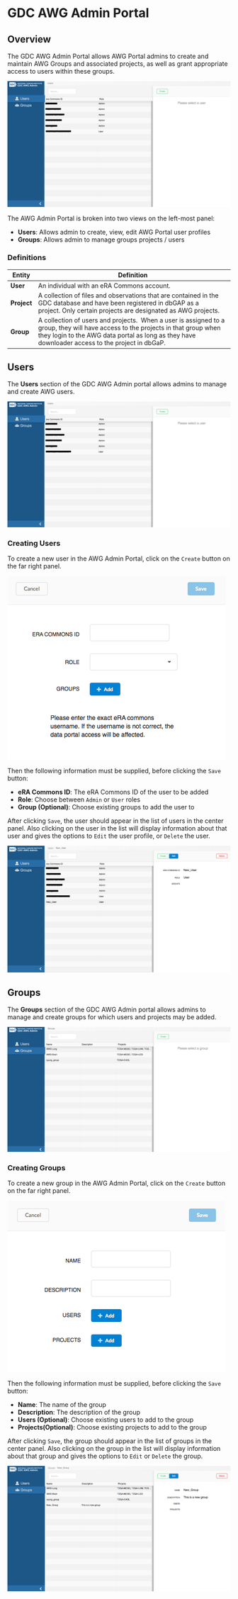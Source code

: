 # GDC AWG Admin Portal

## Overview

The GDC AWG Admin Portal allows AWG Portal admins to create and maintain AWG Groups and associated projects, as well as grant appropriate access to users within these groups.

[![GDC AWG Portal Main Page](images/AWG_Admin.png)](images/AWG_Admin.png "Click to see the full image.")

The AWG Admin Portal is broken into two views on the left-most panel:

* __Users__: Allows admin to create, view, edit AWG Portal user profiles
* __Groups__: Allows admin to manage groups projects / users

### Definitions

| Entity | Definition |
|---|---|
| __User__  | An individual with an eRA Commons account. |
| __Project__  | A  collection of files and observations that are contained in the GDC database and have been registered in dbGAP as a project. Only certain projects are designated as AWG projects. |
| __Group__  | A collection of users and projects.  When a user is assigned to a group, they will have access to the projects in that group when they login to the AWG data portal as long as they have downloader access to the project in dbGaP.|

## Users

The __Users__ section of the GDC AWG Admin portal allows admins to manage and create AWG users.

[![GDC AWG Portal Main Page](images/AWG_Admin.png)](images/AWG_Admin.png "Click to see the full image.")

### Creating Users

To create a new user in the AWG Admin Portal, click on the `Create` button on the far right panel.

[![GDC AWG Portal Main Page](images/AWG_Admin_Create_User.png)](images/AWG_Admin_Create_User.png "Click to see the full image.")

Then the following information must be supplied, before clicking the `Save` button:

* __eRA Commons ID__: The eRA Commons ID of the user to be added
* __Role__: Choose between `Admin` or `User` roles
* __Group (Optional)__: Choose existing groups to add the user to

After clicking `Save`, the user should appear in the list of users in the center panel.  Also clicking on the user in the list will display information about that user and gives the options to `Edit` the user profile, or `Delete` the user.

[![GDC AWG Portal Main Page](images/AWG_Admin_New_User.png)](images/AWG_Admin_New_User.png "Click to see the full image.")

## Groups

The __Groups__ section of the GDC AWG Admin portal allows admins to manage and create groups for which users and projects may be added.

[![GDC AWG Portal Main Page](images/AWG_Admin_Group.png)](images/AWG_Admin_Group.png "Click to see the full image.")

### Creating Groups

To create a new group in the AWG Admin Portal, click on the `Create` button on the far right panel.

[![GDC AWG Portal Main Page](images/AWG_Admin_Groups_Add.png)](images/AWG_Admin_Groups_Add.png "Click to see the full image.")

Then the following information must be supplied, before clicking the `Save` button:

* __Name__: The name of the group
* __Description__: The description of the group
* __Users (Optional)__: Choose existing users to add to the group
* __Projects(Optional)__: Choose existing projects to add to the group

After clicking `Save`, the group should appear in the list of groups in the center panel.  Also clicking on the group in the list will display information about that group and gives the options to `Edit` or `Delete` the group.

[![GDC AWG Portal Main Page](images/AWG_Admin_New_Group.png)](images/AWG_Admin_New_Group.png "Click to see the full image.")
